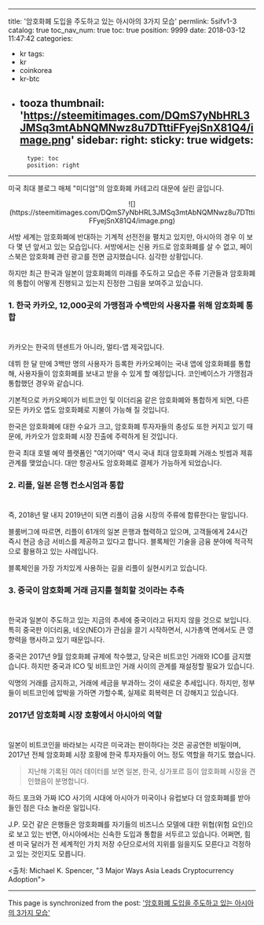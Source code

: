 
---
title: '암호화폐 도입을 주도하고 있는 아시아의 3가지 모습'
permlink: 5sifv1-3
catalog: true
toc_nav_num: true
toc: true
position: 9999
date: 2018-03-12 11:47:42
categories:
- kr
tags:
- kr
- coinkorea
- kr-btc
- tooza
thumbnail: 'https://steemitimages.com/DQmS7yNbHRL3JMSq3mtAbNQMNwz8u7DTttiFFyejSnX81Q4/image.png'
sidebar:
    right:
        sticky: true
widgets:
    -
        type: toc
        position: right
---


미국 최대 블로그 매체 "미디엄"의 암호화폐 카테고리 대문에 실린 글입니다. 

<center>
![](https://steemitimages.com/DQmS7yNbHRL3JMSq3mtAbNQMNwz8u7DTttiFFyejSnX81Q4/image.png)
</center>

서방 세계는 암호화폐에 반대하는 기계적 선전전을 펼치고 있지만,  아시아의 경우 이 보다 몇 년 앞서고 있는 모습입니다.  서방에서는 신용 카드로 암호화폐를 살 수 없고, 페이스북은 암호화폐 관련 광고를 전면 금지했습니다.  심각한 상황입니다.

하지만 최근 한국과 일본이 암호화폐의 미래를 주도하고 모습은 주류 기관들과 암호화폐의 통합이 어떻게 진행되고 있는지 진정한 그림을 보여주고 있습니다. 

### 1. 한국 카카오, 12,000곳의 가맹점과 수백만의 사용자를 위해 암호화폐 통합
#
카카오는 한국의 텐센트가 아니라, 멀티-앱 제국입니다.

데뷔 한 달 만에 3백만 명의 사용자가 등록한 카카오페이는 국내 앱에 암호화폐를 통합해, 사용자들이 암호화폐를 보내고 받을 수 있게 할 예정입니다.  코인베이스가 가맹점과 통합했던 경우와 같습니다.

기본적으로 카카오페이가 비트코인 및 이더리움 같은 암호화폐와  통합하게 되면, 다른 모든 카카오 앱도 암호화폐로 지불이 가능해 질 것입니다.

한국은 암호화폐에 대한 수요가 크고, 암호화폐 투자자들의 충성도 또한 커지고 있기 때문에, 카카오가 암호화폐 시장 진출에 주력하게 된 것입니다.

한국 최대 호텔 예약 플랫폼인 "여기어때" 역시 국내 최대 암호화폐 거래소 빗썸과 제휴 관계를 맺었습니다.  대만 항공사도 암호화폐로 결제가 가능하게 되었습니다.

### 2. 리플, 일본 은행 컨소시엄과 통합
#
즉, 2018년 말 내지 2019년이 되면 리플이 금융 시장의 주류에 합류한다는 말입니다. 

블룸버그에 따르면, 리플이 61개의 일본 은행과 협력하고 있으며, 고객들에게 24시간 즉시 현금 송금 서비스를 제공하고 있다고 합니다.  블록체인 기술을 금융 분야에 적극적으로 활용하고 있는 사례입니다. 

블록체인을 가장 가치있게 사용하는 길을 리플이 실현시키고 있습니다.

### 3. 중국이 암호화폐 거래 금지를 철회할 것이라는 추측
#
한국과 일본이 주도하고 있는 지금의 추세에 중국이라고 뒤지지 않을 것으로 보입니다.  특히 중국판 이더리움, 네오(NEO)가 관심을 끌기 시작하면서, 시가총액 면에서도 큰 영향력을 행사하고 있기 때문입니다. 

중국은 2017년 9월 암호화폐 규제에 착수했고, 당국은 비트코인 거래와 ICO를 금지했습니다.  하지만 중국과 ICO 및 비트코인 거래 사이의 관계를 재설정할 필요가 있습니다.

익명의 거래를 금지하고, 거래에 세금을 부과하느 것이 새로운 추세입니다.  하지만,  정부들이 비트코인에 압박을 가하면 가할수록, 실제로 회복력은 더 강해지고 있습니다.

### 2017년 암호화폐 시장 호황에서 아시아의 역할
#
일본이 비트코인을 바라보는 시각은 미국과는 판이하다는 것은 공공연한 비밀이며, 2017년 전체 암호화폐 시장 호황에 한국 투자자들이 어느 정도 역할을 하기도 했습니다. 

>지난해 기록된 여러 데이터를 보면 일본, 한국, 싱가포르 등이 암호화폐 시장을 견인했음이 분명합니다.

하드 포크와 가짜 ICO 사기의 시대에 아시아가 미국이나 유럽보다 더 암호화폐를 받아들인 점은 다소 놀라운 일입니다.

J.P. 모건 같은 은행들은 암호화폐를 자기들의 비즈니스 모델에 대한 위협(위험 요인)으로 보고 있는 반면, 아시아에서는 신속한 도입과 통합을 서두르고 있습니다.  어쩌면, 힘센 미국 달러가 전 세계적인 가치 저장 수단으로서의 지위를 잃을지도 모른다고 걱정하고 있는 것인지도 모릅니다. 

<출처: Michael K. Spencer, "3 Major Ways Asia Leads Cryptocurrency Adoption">

- - -

This page is synchronized from the post: ['암호화폐 도입을 주도하고 있는 아시아의 3가지 모습'](https://steemit.com/@pius.pius/5sifv1-3)
